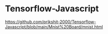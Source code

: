 # Tensorflow-Javascript

https://github.com/prikshit-2000/Tensorflow-Javascript/blob/main/Mnist%20Board/mnist.html
